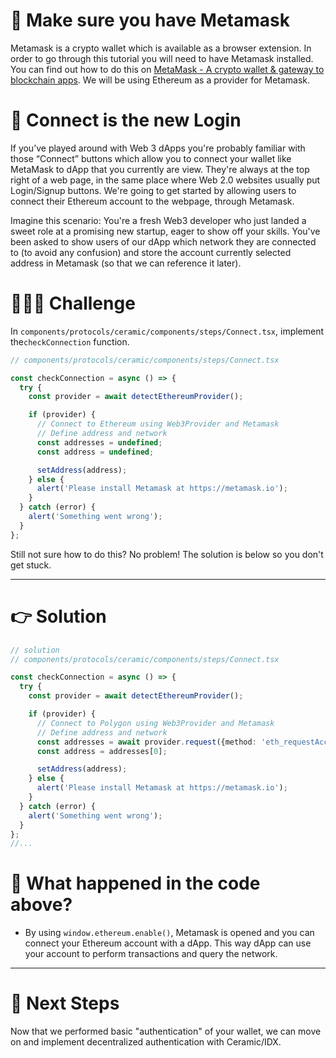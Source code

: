 # 🦊 Make sure you have Metamask

Metamask is a crypto wallet which is available as a browser extension. In order to go through this tutorial you will need to have Metamask installed. You can find out how to do this on [MetaMask - A crypto wallet & gateway to blockchain apps](https://metamask.io/). We will be using Ethereum as a provider for Metamask.

# 🔗 Connect is the new Login

If you’ve played around with Web 3 dApps you're probably familiar with those “Connect” buttons which allow you to connect your wallet like MetaMask to dApp that you currently are view. They're always at the top right of a web page, in the same place where Web 2.0 websites usually put Login/Signup buttons. We're going to get started by allowing users to connect their Ethereum account to the webpage, through Metamask.

Imagine this scenario: You're a fresh Web3 developer who just landed a sweet role at a promising new startup, eager to show off your skills. You've been asked to show users of our dApp which network they are connected to (to avoid any confusion) and store the account currently selected address in Metamask (so that we can reference it later).

# 🧑🏼‍💻 Challenge

In `components/protocols/ceramic/components/steps/Connect.tsx`, implement the`checkConnection` function.

```typescript
// components/protocols/ceramic/components/steps/Connect.tsx

const checkConnection = async () => {
  try {
    const provider = await detectEthereumProvider();

    if (provider) {
      // Connect to Ethereum using Web3Provider and Metamask
      // Define address and network
      const addresses = undefined;
      const address = undefined;

      setAddress(address);
    } else {
      alert('Please install Metamask at https://metamask.io');
    }
  } catch (error) {
    alert('Something went wrong');
  }
};
```

Still not sure how to do this? No problem! The solution is below so you don't get stuck.

----------------------------------

# 👉 Solution

```typescript
// solution
// components/protocols/ceramic/components/steps/Connect.tsx

const checkConnection = async () => {
  try {
    const provider = await detectEthereumProvider();

    if (provider) {
      // Connect to Polygon using Web3Provider and Metamask
      // Define address and network
      const addresses = await provider.request({method: 'eth_requestAccounts'});
      const address = addresses[0];

      setAddress(address);
    } else {
      alert('Please install Metamask at https://metamask.io');
    }
  } catch (error) {
    alert('Something went wrong');
  }
};
//...
```

# 🤔 What happened in the code above?

* By using `window.ethereum.enable()`, Metamask is opened and you can connect your Ethereum account with a dApp. This way dApp can use your account to perform transactions and query the network.

-------------------------------------

# 👣 Next Steps

Now that we performed basic "authentication" of your wallet, we can move on and implement decentralized authentication with Ceramic/IDX.  

